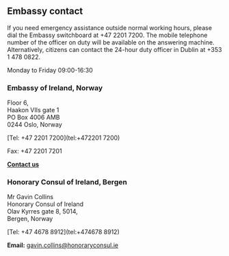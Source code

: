 ## Embassy contact

If you need emergency assistance outside normal working hours, please dial the Embassy switchboard at +47 2201 7200. The mobile telephone number of the officer on duty will be available on the answering machine. Alternatively, citizens can contact the 24-hour duty officer in Dublin at +353 1 478 0822.

Monday to Friday 09:00-16:30

### Embassy of Ireland, Norway

Floor 6,   
Haakon VIIs gate 1   
PO Box 4006 AMB   
0244 Oslo, Norway

[Tel: +47 2201 7200](tel:+472201 7200)

Fax: +47 2201 7201

[**Contact us**](/en/norway/oslo/contact/)

### Honorary Consul of Ireland, Bergen

Mr Gavin Collins   
Honorary Consul of Ireland   
Olav Kyrres gate 8, 5014,   
Bergen, Norway

[Tel: +47 4678 8912](tel:+474678 8912)

**Email:** [gavin.collins@honoraryconsul.ie](mailto:gavin.collins@honoraryconsul.ie)